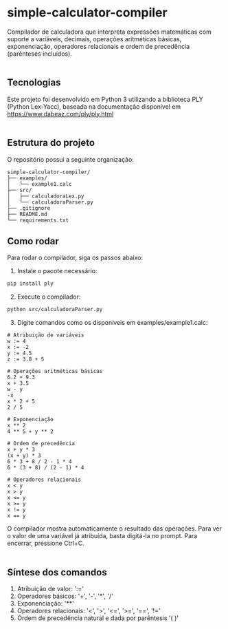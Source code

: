 # simple-calculator-compiler
Compilador de calculadora que interpreta expressões matemáticas com suporte a variáveis, decimais, operações aritméticas básicas, exponenciação, operadores relacionais e ordem de precedência (parênteses incluídos).
<br><br>
## Tecnologias
Este projeto foi desenvolvido em Python 3 utilizando a biblioteca PLY (Python Lex-Yacc), baseada na documentação disponível em https://www.dabeaz.com/ply/ply.html
<br><br>
## Estrutura do projeto 
O repositório possui a seguinte organização:
```text
simple-calculator-compiler/
├── examples/
│   └── example1.calc
├── src/
│   ├── calculadoraLex.py
│   └── calculadoraParser.py
├── .gitignore
├── README.md
└── requirements.txt
```

## Como rodar 
Para rodar o compilador, siga os passos abaixo:
1. Instale o pacote necessário:
  ```bash
  pip install ply
  ```
2. Execute o compilador:
  ```bash
  python src/calculadoraParser.py
  ```
3. Digite comandos como os disponíveis em examples/example1.calc:
 ```text
 # Atribuição de variáveis
 w := 4
 x := -2
 y := 4.5
 z := 3.8 + 5
    
 # Operações aritméticas básicas
 6.2 + 9.3
 x + 3.5
 w - y 
 -x
 x * 2 + 5
 2 / 5
    
 # Exponenciação
 x ** 2
 4 ** 5 + y ** 2
    
 # Ordem de precedência
 x + y * 3
 (x + y) * 3
 6 * 3 + 8 / 2 - 1 * 4
 6 * (3 + 8) / (2 - 1) * 4
    
 # Operadores relacionais
 x < y
 x > y
 x <= y
 x >= y
 x != y
 x == y
 ```
   
O compilador mostra automaticamente o resultado das operações. Para ver o valor de uma variável já atribuída, basta digitá-la no prompt. Para encerrar, pressione Ctrl+C.
<br><br>
## Síntese dos comandos
1. Atribuição de valor: ':='
2. Operadores básicos: '+', '-', '*', '/'
3. Exponenciação: '**'
4. Operadores relacionais: '<', '>', '<=', '>=', '==', '!='
5. Ordem de precedência natural e dada por parêntesis '( )'
<br><br>
